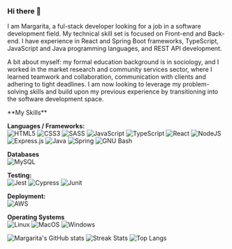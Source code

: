 ### Hi there 👋

I am Margarita, a ful-stack developer looking for a job in a software development field. 
My technical skill set is focused on Front-end and Back-end. I have experience in React and Spring Boot frameworks, TypeScript, JavaScript and Java programming languages, and REST API development. 

A bit about myself: my formal education background is in sociology, and I worked in the market research and community services sector, where I learned teamwork and collaboration, communication with clients and adhering to tight deadlines. I am now looking to leverage my problem-solving skills and build upon my previous experience by transitioning into the software development space. 

<div>
**My Skills**
<br>
  
**Languages / Frameworks:**
<br>
![HTML5](https://img.shields.io/badge/html5-%23494949.svg?style=for-the-badge&logo=html5&logoColor=%23E34F26) 
![CSS3](https://img.shields.io/badge/css3-%23494949.svg?style=for-the-badge&logo=css3&logoColor=%231572B6) 
![SASS](https://img.shields.io/badge/sass-%23494949.svg?style=for-the-badge&logo=sass&logoColor=%23CC6699) 
![JavaScript](https://img.shields.io/badge/javascript-%23494949.svg?style=for-the-badge&logo=javascript&logoColor=%23F7DF1E) 
![TypeScript](https://img.shields.io/badge/typescript-%23494949.svg?style=for-the-badge&logo=react&logoColor=%2361DAFB)
![React](https://img.shields.io/badge/react-%23494949.svg?style=for-the-badge&logo=react&logoColor=%2361DAFB) 
![NodeJS](https://img.shields.io/badge/node.js-%23494949.svg?style=for-the-badge&logo=node.js&logoColor=%23339933)
![Express.js](https://img.shields.io/badge/express.js-%23494949.svg?style=for-the-badge&logo=express&logoColor=%2361DAFB) 
![Java](https://img.shields.io/badge/java-%23494949.svg?style=for-the-badge&logo=java&color=%23494949) 
![Spring](https://img.shields.io/badge/spring-%23494949.svg?style=for-the-badge&logo=spring&logoColor=%236DB33F) 
![GNU Bash](https://img.shields.io/badge/bash-%23494949.svg?style=for-the-badge&logo=gnubash&logoColor=%234EAA25)
  
**Databases**
<br>
![MySQL](https://img.shields.io/badge/mysql-%23FC4C02.svg?style=for-the-badge&logo=mysql&logoColor=%234479A1) 
  
**Testing:**
<br>
![Jest](https://img.shields.io/badge/-jest-%23C21325?style=for-the-badge&logo=jest&logoColor=%23C21325)
![Cypress](https://img.shields.io/badge/-cypress-%23C21325?style=for-the-badge&logo=cypress&logoColor=%2317202C)
![Junit](https://img.shields.io/badge/-junit-%23C21325?style=for-the-badge&logo=JUnit5&logoColor=%2325A162)

**Deployment:**
<br>
![AWS](https://img.shields.io/badge/AWS-%23000000.svg?style=for-the-badge&logo=googlecloud&logoColor=%23FF9900)
  
  **Operating Systems**
  <br>
![Linux](https://img.shields.io/badge/linux-%23494949.svg?style=for-the-badge&logo=linux&logoColor=white)
![MacOS](https://img.shields.io/badge/macos-%23494949.svg?style=for-the-badge&logo=macos&logoColor=white)
![Windows](https://img.shields.io/badge/windows-%23494949.svg?style=for-the-badge&logo=windows&logoColor=white)
  
  
 <p align="left">

![Margarita's GitHub stats](https://github-readme-stats.vercel.app/api?username=litvinova08&theme=dracula&show_icons=true&hide_border=true)
![Streak Stats](https://github-readme-streak-stats.herokuapp.com/?user=litvinova08&theme=dracula&hide_border=true)
![Top Langs](https://github-readme-stats.vercel.app/api/top-langs/?username=litvinova08&theme=dracula&layout=compact&hide_border=true)

</p>
</div>
